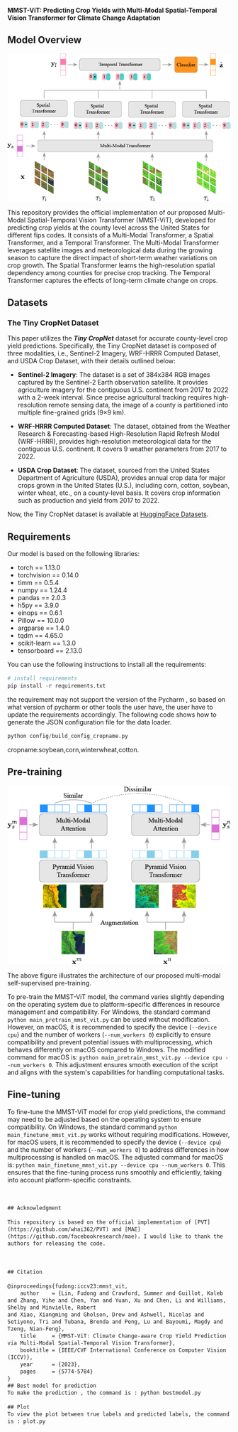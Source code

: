 **MMST-ViT: Predicting Crop Yields with Multi-Modal Spatial-Temporal Vision Transformer for Climate Change Adaptation**

## Model Overview

![mmst-vit-arch](./input/mmst-vit-arch.png)



This repository provides the official implementation of our proposed Multi-Modal Spatial-Temporal Vision Transformer (MMST-ViT), developed for predicting crop yields at the county level across the United States for different fips codes. It consists of a Multi-Modal Transformer, a Spatial Transformer, and a Temporal Transformer. The Multi-Modal Transformer leverages satellite images and meteorological data during the growing season to capture the direct impact of short-term weather variations on crop growth. The Spatial Transformer learns the high-resolution spatial dependency among counties for precise crop tracking. The Temporal Transformer captures the effects of long-term climate change on crops.

## Datasets

### The Tiny CropNet Dataset

This paper utilizes the ***Tiny CropNet*** dataset for accurate county-level crop yield predictions. Specifically, the Tiny CropNet dataset is composed of three modalities, i.e., Sentinel-2 Imagery, WRF-HRRR Computed Dataset, and USDA Crop Dataset,
with their details outlined below:

- **Sentinel-2 Imagery**: The dataset is a set of 384x384 RGB images captured by the Sentinel-2 Earth observation satellite. It provides agriculture imagery for the contiguous U.S. continent from 2017 to 2022 with a 2-week interval. Since precise agricultural tracking requires high-resolution remote sensing data, the image of a county is partitioned into multiple fine-grained grids (9×9 km).

- **WRF-HRRR Computed Dataset**: The dataset, obtained from the Weather Research & Forecasting-based High-Resolution Rapid Refresh Model (WRF-HRRR), provides high-resolution meteorological data for the contiguous U.S. continent. It covers 9 weather parameters from 2017 to 2022.

- **USDA Crop Dataset**: The dataset, sourced from the United States Department of Agriculture (USDA), provides annual crop data for major crops grown in the United States (U.S.), including corn, cotton, soybean, winter wheat, etc., on a county-level basis. It covers crop information such as production and yield from 2017 to 2022.

Now, the Tiny CropNet dataset is available at [HuggingFace Datasets](https://huggingface.co/datasets/fudong03/Tiny-CropNet/tree/main).


## Requirements

Our model is based on the following libraries:

- torch == 1.13.0
- torchvision == 0.14.0
- timm == 0.5.4
- numpy == 1.24.4
- pandas == 2.0.3
- h5py == 3.9.0
- einops == 0.6.1
- Pillow == 10.0.0
- argparse == 1.4.0
- tqdm == 4.65.0
- scikit-learn == 1.3.0
- tensorboard == 2.13.0

You can use the following instructions to install all the requirements:

```python
# install requirements
pip install -r requirements.txt
```
the requirement may not support the version of the Pycharm , so based on what version of pycharm or other tools the user have, the user have to update the requirements accordingly.
The following code shows how to generate the JSON configuration file for the data loader.
```python
python config/build_config_cropname.py
```
cropname:soybean,corn,winterwheat,cotton.

## Pre-training

![method-pvt-simclr](./input/method-pvt-simclr.png)



The above figure illustrates the architecture of our proposed multi-modal self-supervised pre-training.

To pre-train the MMST-ViT model, the command varies slightly depending on the operating system due to platform-specific differences in resource management and compatibility. For Windows, the standard command `python main_pretrain_mmst_vit.py` can be used without modification. However, on macOS, it is recommended to specify the device (`--device cpu`) and the number of workers (`--num_workers 0`) explicitly to ensure compatibility and prevent potential issues with multiprocessing, which behaves differently on macOS compared to Windows. The modified command for macOS is: `python main_pretrain_mmst_vit.py --device cpu --num_workers 0`. This adjustment ensures smooth execution of the script and aligns with the system's capabilities for handling computational tasks.



## Fine-tuning

To fine-tune the MMST-ViT model for crop yield predictions, the command may need to be adjusted based on the operating system to ensure compatibility. On Windows, the standard command `python main_finetune_mmst_vit.py` works without requiring modifications. However, for macOS users, it is recommended to specify the device (`--device cpu`) and the number of workers (`--num_workers 0`) to address differences in how multiprocessing is handled on macOS. The adjusted command for macOS is: `python main_finetune_mmst_vit.py --device cpu --num_workers 0`. This ensures that the fine-tuning process runs smoothly and efficiently, taking into account platform-specific constraints.
```


## Acknowledgment

This repository is based on the official implementation of [PVT](https://github.com/whai362/PVT) and [MAE](https://github.com/facebookresearch/mae). I would like to thank the authors for releasing the code.



## Citation

@inproceedings{fudong:iccv23:mmst_vit,
    author    = {Lin, Fudong and Crawford, Summer and Guillot, Kaleb and Zhang, Yihe and Chen, Yan and Yuan, Xu and Chen, Li and Williams, Shelby and Minvielle, Robert
and Xiao, Xiangming and Gholson, Drew and Ashwell, Nicolas and Setiyono, Tri and Tubana, Brenda and Peng, Lu and Bayoumi, Magdy and Tzeng, Nian-Feng},
    title     = {MMST-ViT: Climate Change-aware Crop Yield Prediction via Multi-Modal Spatial-Temporal Vision Transformer},
    booktitle = {IEEE/CVF International Conference on Computer Vision (ICCV)},
    year      = {2023},
    pages     = {5774-5784}
}
## Best model for prediction
To make the prediction , the command is : python bestmodel.py

## Plot
To view the plot between true labels and predicted labels, the command is : plot.py
